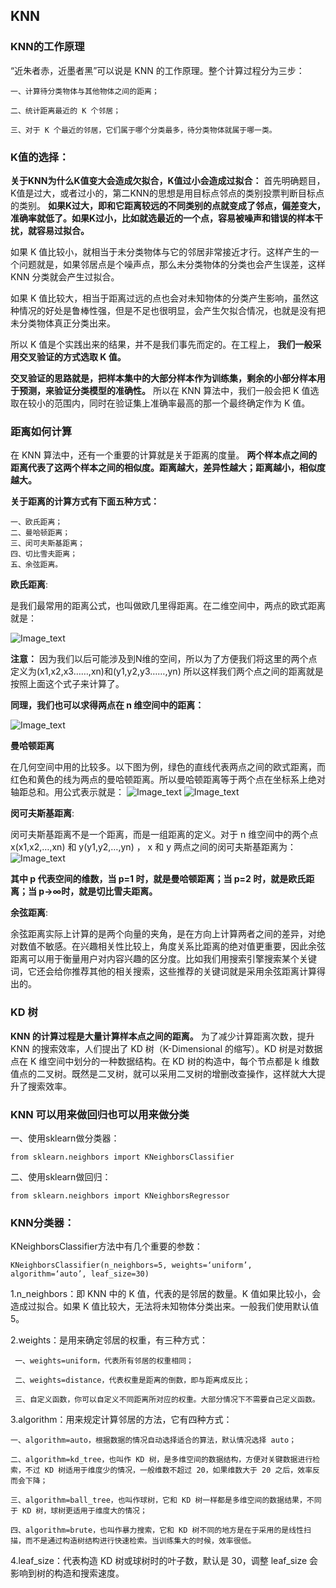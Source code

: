 
## KNN

### KNN的工作原理
“近朱者赤，近墨者黑”可以说是 KNN 的工作原理。整个计算过程分为三步：
  
    一、计算待分类物体与其他物体之间的距离；
    
    二、统计距离最近的 K 个邻居；
    
    三、对于 K 个最近的邻居，它们属于哪个分类最多，待分类物体就属于哪一类。

### K值的选择：
__关于KNN为什么K值变大会造成欠拟合，K值过小会造成过拟合：__
首先明确题目，K值是过大，或者过小的，第二KNN的思想是用目标点邻点的类别投票判断目标点的类别。 __如果K过大，即和它距离较远的不同类别的点就变成了邻点，偏差变大，准确率就低了。如果K过小，比如就选最近的一个点，容易被噪声和错误的样本干扰，就容易过拟合。__

如果 K 值比较小，就相当于未分类物体与它的邻居非常接近才行。这样产生的一个问题就是，如果邻居点是个噪声点，那么未分类物体的分类也会产生误差，这样 KNN 分类就会产生过拟合。
                   
如果 K 值比较大，相当于距离过远的点也会对未知物体的分类产生影响，虽然这种情况的好处是鲁棒性强，但是不足也很明显，会产生欠拟合情况，也就是没有把未分类物体真正分类出来。
                 
所以 K 值是个实践出来的结果，并不是我们事先而定的。在工程上， __我们一般采用交叉验证的方式选取 K 值。__
            
__交叉验证的思路就是，把样本集中的大部分样本作为训练集，剩余的小部分样本用于预测，来验证分类模型的准确性。__ 所以在 KNN 算法中，我们一般会把 K 值选取在较小的范围内，同时在验证集上准确率最高的那一个最终确定作为 K 值。


### 距离如何计算
在 KNN 算法中，还有一个重要的计算就是关于距离的度量。 __两个样本点之间的距离代表了这两个样本之间的相似度。距离越大，差异性越大；距离越小，相似度越大。__

__关于距离的计算方式有下面五种方式：__
  
    一、欧氏距离；
    二、曼哈顿距离；
    三、闵可夫斯基距离；
    四、切比雪夫距离；
    五、余弦距离。


__欧氏距离__:
            
是我们最常用的距离公式，也叫做欧几里得距离。在二维空间中，两点的欧式距离就是：

![Image_text](https://raw.githubusercontent.com/OneStepAndTwoSteps/data_mining_analysis/master/static/KNN/1.png)


__注意：__ 因为我们以后可能涉及到N维的空间，所以为了方便我们将这里的两个点定义为(x1,x2,x3……,xn)和(y1,y2,y3……,yn) 所以这样我们两个点之间的距离就是按照上面这个式子来计算了。

__同理，我们也可以求得两点在 n 维空间中的距离：__

![Image_text](https://raw.githubusercontent.com/OneStepAndTwoSteps/data_mining_analysis/master/static/KNN/5.png)


__曼哈顿距离__ 
         
在几何空间中用的比较多。以下图为例，绿色的直线代表两点之间的欧式距离，而红色和黄色的线为两点的曼哈顿距离。所以曼哈顿距离等于两个点在坐标系上绝对轴距总和。用公式表示就是：
![Image_text](https://raw.githubusercontent.com/OneStepAndTwoSteps/data_mining_analysis/master/static/KNN/2.png)
![Image_text](https://raw.githubusercontent.com/OneStepAndTwoSteps/data_mining_analysis/master/static/KNN/3.png)

__闵可夫斯基距离__:
          
闵可夫斯基距离不是一个距离，而是一组距离的定义。对于 n 维空间中的两个点 x(x1,x2,…,xn) 和 y(y1,y2,…,yn) ， x 和 y 两点之间的闵可夫斯基距离为：   
![Image_text](https://raw.githubusercontent.com/OneStepAndTwoSteps/data_mining_analysis/master/static/KNN/4.png)

__其中 p 代表空间的维数，当 p=1 时，就是曼哈顿距离；当 p=2 时，就是欧氏距离；当 p→∞时，就是切比雪夫距离。__

__余弦距离__:
     
余弦距离实际上计算的是两个向量的夹角，是在方向上计算两者之间的差异，对绝对数值不敏感。在兴趣相关性比较上，角度关系比距离的绝对值更重要，因此余弦距离可以用于衡量用户对内容兴趣的区分度。比如我们用搜索引擎搜索某个关键词，它还会给你推荐其他的相关搜索，这些推荐的关键词就是采用余弦距离计算得出的。 

### KD 树

__KNN 的计算过程是大量计算样本点之间的距离。__ 为了减少计算距离次数，提升 KNN 的搜索效率，人们提出了 KD 树（K-Dimensional 的缩写）。KD 树是对数据点在 K 维空间中划分的一种数据结构。在 KD 树的构造中，每个节点都是 k 维数值点的二叉树。既然是二叉树，就可以采用二叉树的增删改查操作，这样就大大提升了搜索效率。


### KNN 可以用来做回归也可以用来做分类

一、使用sklearn做分类器：

    from sklearn.neighbors import KNeighborsClassifier

二、使用sklearn做回归：

    from sklearn.neighbors import KNeighborsRegressor

### KNN分类器：

KNeighborsClassifier方法中有几个重要的参数：
  
    KNeighborsClassifier(n_neighbors=5, weights=‘uniform’, algorithm=‘auto’, leaf_size=30)

1.n_neighbors：即 KNN 中的 K 值，代表的是邻居的数量。K 值如果比较小，会造成过拟合。如果 K 值比较大，无法将未知物体分类出来。一般我们使用默认值 5。
           
2.weights：是用来确定邻居的权重，有三种方式：
        
     一、weights=uniform，代表所有邻居的权重相同；

     二、weights=distance，代表权重是距离的倒数，即与距离成反比；

     三、自定义函数，你可以自定义不同距离所对应的权重。大部分情况下不需要自己定义函数。

3.algorithm：用来规定计算邻居的方法，它有四种方式：
  
    一、algorithm=auto，根据数据的情况自动选择适合的算法，默认情况选择 auto；
    
    二、algorithm=kd_tree，也叫作 KD 树，是多维空间的数据结构，方便对关键数据进行检索，不过 KD 树适用于维度少的情况，一般维数不超过 20，如果维数大于 20 之后，效率反而会下降；
    
    三、algorithm=ball_tree，也叫作球树，它和 KD 树一样都是多维空间的数据结果，不同于 KD 树，球树更适用于维度大的情况；
    
    四、algorithm=brute，也叫作暴力搜索，它和 KD 树不同的地方是在于采用的是线性扫描，而不是通过构造树结构进行快速检索。当训练集大的时候，效率很低。

4.leaf_size：代表构造 KD 树或球树时的叶子数，默认是 30，调整 leaf_size 会影响到树的构造和搜索速度。








